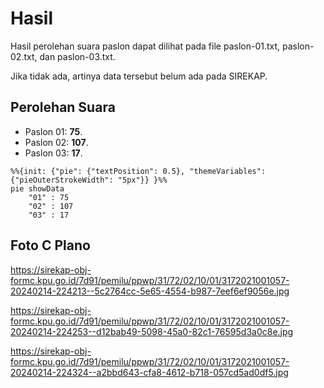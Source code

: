 # Hasil

Hasil perolehan suara paslon dapat dilihat pada file paslon-01.txt, paslon-02.txt, dan paslon-03.txt.

Jika tidak ada, artinya data tersebut belum ada pada SIREKAP.

## Perolehan Suara

 * Paslon 01: **75**.
 * Paslon 02: **107**.
 * Paslon 03: **17**.

```mermaid
%%{init: {"pie": {"textPosition": 0.5}, "themeVariables": {"pieOuterStrokeWidth": "5px"}} }%%
pie showData
    "01" : 75
    "02" : 107
    "03" : 17
```
## Foto C Plano

https://sirekap-obj-formc.kpu.go.id/7d91/pemilu/ppwp/31/72/02/10/01/3172021001057-20240214-224213--5c2764cc-5e65-4554-b987-7eef6ef9056e.jpg

https://sirekap-obj-formc.kpu.go.id/7d91/pemilu/ppwp/31/72/02/10/01/3172021001057-20240214-224253--d12bab49-5098-45a0-82c1-76595d3a0c8e.jpg

https://sirekap-obj-formc.kpu.go.id/7d91/pemilu/ppwp/31/72/02/10/01/3172021001057-20240214-224324--a2bbd643-cfa8-4612-b718-057cd5ad0df5.jpg

